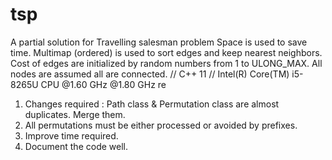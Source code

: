 # tsp
A partial solution for Travelling salesman problem
Space is used to save time.
Multimap (ordered) is used to sort edges and keep nearest neighbors.
Cost of edges are initialized by random numbers from 1 to ULONG_MAX.
All nodes are assumed all are connected.
// C++ 11
// Intel(R) Core(TM) i5-8265U CPU @1.60 GHz @1.80 GHz re
1. Changes required : Path class & Permutation class are almost duplicates. Merge them.
2. All permutations must be either processed or avoided by prefixes.
3. Improve time required.
4. Document the code well.
